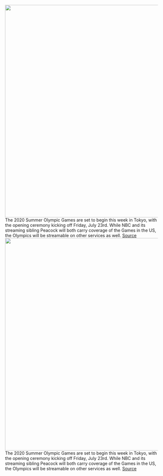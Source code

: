 <img src='https://cdn.vox-cdn.com/thumbor/SXL871luUVJdFAiI3wNZJrFMV8w=/0x0:4758x3171/1200x800/filters:focal(1856x2265:2616x3025)/cdn.vox-cdn.com/uploads/chorus_image/image/69619051/1329977021.0.jpg' width='700px' /><br/>
The 2020 Summer Olympic Games are set to begin this week in Tokyo, with the opening ceremony kicking off Friday, July 23rd. While NBC and its streaming sibling Peacock will both carry coverage of the Games in the US, the Olympics will be streamable on other services as well.
<a href='https://www.theverge.com/2021/7/22/22589095/olympics-opening-ceremony-watch-start-time-how-to-live-stream'> Source <a/><img src='https://cdn.vox-cdn.com/thumbor/SXL871luUVJdFAiI3wNZJrFMV8w=/0x0:4758x3171/1200x800/filters:focal(1856x2265:2616x3025)/cdn.vox-cdn.com/uploads/chorus_image/image/69619051/1329977021.0.jpg' width='700px' /><br/>
The 2020 Summer Olympic Games are set to begin this week in Tokyo, with the opening ceremony kicking off Friday, July 23rd. While NBC and its streaming sibling Peacock will both carry coverage of the Games in the US, the Olympics will be streamable on other services as well.
<a href='https://www.theverge.com/2021/7/22/22589095/olympics-opening-ceremony-watch-start-time-how-to-live-stream'> Source <a/>